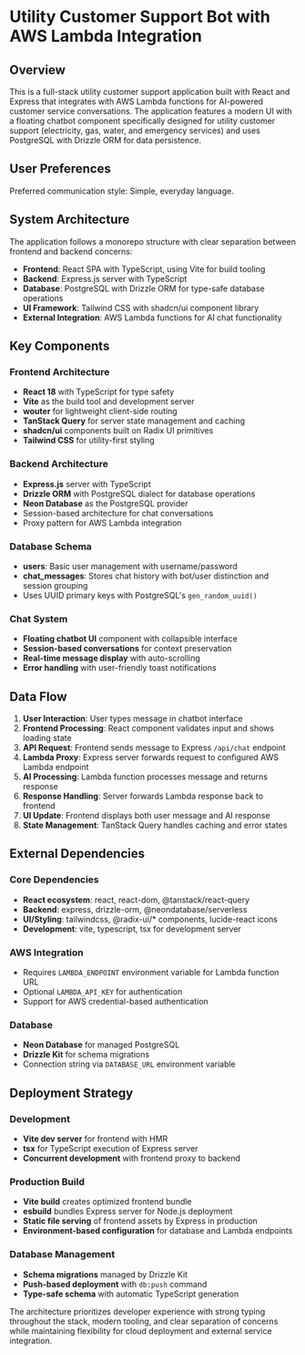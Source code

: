 # Utility Customer Support Bot with AWS Lambda Integration

## Overview

This is a full-stack utility customer support application built with React and Express that integrates with AWS Lambda functions for AI-powered customer service conversations. The application features a modern UI with a floating chatbot component specifically designed for utility customer support (electricity, gas, water, and emergency services) and uses PostgreSQL with Drizzle ORM for data persistence.

## User Preferences

Preferred communication style: Simple, everyday language.

## System Architecture

The application follows a monorepo structure with clear separation between frontend and backend concerns:

- **Frontend**: React SPA with TypeScript, using Vite for build tooling
- **Backend**: Express.js server with TypeScript
- **Database**: PostgreSQL with Drizzle ORM for type-safe database operations
- **UI Framework**: Tailwind CSS with shadcn/ui component library
- **External Integration**: AWS Lambda functions for AI chat functionality

## Key Components

### Frontend Architecture
- **React 18** with TypeScript for type safety
- **Vite** as the build tool and development server
- **wouter** for lightweight client-side routing
- **TanStack Query** for server state management and caching
- **shadcn/ui** components built on Radix UI primitives
- **Tailwind CSS** for utility-first styling

### Backend Architecture
- **Express.js** server with TypeScript
- **Drizzle ORM** with PostgreSQL dialect for database operations
- **Neon Database** as the PostgreSQL provider
- Session-based architecture for chat conversations
- Proxy pattern for AWS Lambda integration

### Database Schema
- **users**: Basic user management with username/password
- **chat_messages**: Stores chat history with bot/user distinction and session grouping
- Uses UUID primary keys with PostgreSQL's `gen_random_uuid()`

### Chat System
- **Floating chatbot UI** component with collapsible interface
- **Session-based conversations** for context preservation
- **Real-time message display** with auto-scrolling
- **Error handling** with user-friendly toast notifications

## Data Flow

1. **User Interaction**: User types message in chatbot interface
2. **Frontend Processing**: React component validates input and shows loading state
3. **API Request**: Frontend sends message to Express `/api/chat` endpoint
4. **Lambda Proxy**: Express server forwards request to configured AWS Lambda endpoint
5. **AI Processing**: Lambda function processes message and returns response
6. **Response Handling**: Server forwards Lambda response back to frontend
7. **UI Update**: Frontend displays both user message and AI response
8. **State Management**: TanStack Query handles caching and error states

## External Dependencies

### Core Dependencies
- **React ecosystem**: react, react-dom, @tanstack/react-query
- **Backend**: express, drizzle-orm, @neondatabase/serverless
- **UI/Styling**: tailwindcss, @radix-ui/* components, lucide-react icons
- **Development**: vite, typescript, tsx for development server

### AWS Integration
- Requires `LAMBDA_ENDPOINT` environment variable for Lambda function URL
- Optional `LAMBDA_API_KEY` for authentication
- Support for AWS credential-based authentication

### Database
- **Neon Database** for managed PostgreSQL
- **Drizzle Kit** for schema migrations
- Connection string via `DATABASE_URL` environment variable

## Deployment Strategy

### Development
- **Vite dev server** for frontend with HMR
- **tsx** for TypeScript execution of Express server
- **Concurrent development** with frontend proxy to backend

### Production Build
- **Vite build** creates optimized frontend bundle
- **esbuild** bundles Express server for Node.js deployment
- **Static file serving** of frontend assets by Express in production
- **Environment-based configuration** for database and Lambda endpoints

### Database Management
- **Schema migrations** managed by Drizzle Kit
- **Push-based deployment** with `db:push` command
- **Type-safe schema** with automatic TypeScript generation

The architecture prioritizes developer experience with strong typing throughout the stack, modern tooling, and clear separation of concerns while maintaining flexibility for cloud deployment and external service integration.